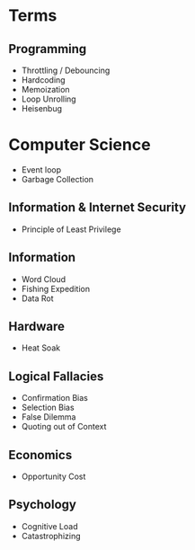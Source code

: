 # Terms

## Programming

- Throttling / Debouncing
- Hardcoding
- Memoization
- Loop Unrolling
- Heisenbug

# Computer Science

- Event loop
- Garbage Collection

## Information & Internet Security

- Principle of Least Privilege

## Information

- Word Cloud
- Fishing Expedition
- Data Rot

## Hardware

- Heat Soak

## Logical Fallacies

- Confirmation Bias
- Selection Bias
- False Dilemma
- Quoting out of Context

## Economics

- Opportunity Cost

## Psychology

- Cognitive Load
- Catastrophizing
